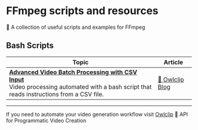 # FFmpeg scripts and resources
🎥 A collection of useful scripts and examples for FFmpeg

## Bash Scripts

| Topic | Article |
|-------|---------|
| [**Advanced Video Batch Processing with CSV Input**](./advanced-video-batch-processing-with-csv-input)<br />Video processing automated with a bash script that reads instructions from a CSV file. | [📰 Owlclip Blog](https://www.owlclip.com/blog/advanced-video-batch-processing-with-csv-input) |

---

If you need to automate your video generation workflow visit [Owlclip](https://www.owlclip.com/blog/advanced-video-batch-processing-with-csv-input) 🦉 API for Programmatic Video Creation